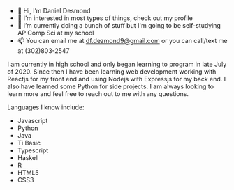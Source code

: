 - 👋 Hi, I’m Daniel Desmond
- 👀 I’m interested in most types of things, check out my profile
- 🌱 I’m currently doing a bunch of stuff but I'm going to be self-studying AP Comp Sci at my school
- 📫 You can email me at df.dezmond9@gmail.com or you can call/text me at (302)803-2547

I am currently in high school and only began learning to program in late July of 2020. Since then I have been learning web development working with Reactjs for my
front end and using Nodejs with Expressjs for my back end. I also have learned some Python for side projects. I am always looking to learn more and feel free to 
reach out to me with any questions.

Languages I know include:
* Javascript
* Python
* Java
* Ti Basic
* Typescript
* Haskell
* R
* HTML5
* CSS3

<!---
dezy-x2/dezy-x2 is a ✨ special ✨ repository because its `README.md` (this file) appears on your GitHub profile.
You can click the Preview link to take a look at your changes.
--->
